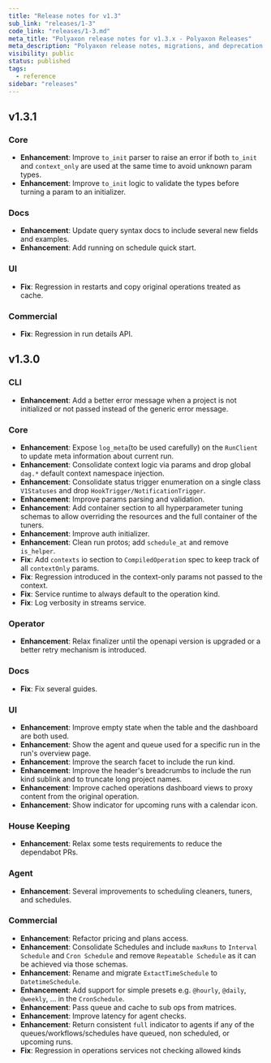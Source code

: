 ```yaml
---
title: "Release notes for v1.3"
sub_link: "releases/1-3"
code_link: "releases/1-3.md"
meta_title: "Polyaxon release notes for v1.3.x - Polyaxon Releases"
meta_description: "Polyaxon release notes, migrations, and deprecation notes for v1.3.x."
visibility: public
status: published
tags:
  - reference
sidebar: "releases"
---
```


## v1.3.1

### Core
 
 * **Enhancement**: Improve `to_init` parser to raise an error if both `to_init` and `context_only` are used at the same time to avoid unknown param types.
 * **Enhancement**: Improve `to_init` logic to validate the types before turning a param to an initializer.

### Docs

 * **Enhancement**: Update query syntax docs to include several new fields and examples.
 * **Enhancement**: Add running on schedule quick start.  

### UI

 * **Fix**: Regression in restarts and copy original operations treated as cache.

### Commercial

 * **Fix**: Regression in run details API.

## v1.3.0

### CLI

 * **Enhancement**: Add a better error message when a project is not initialized or not passed instead of the generic error message.

### Core

 * **Enhancement**: Expose `log_meta`(to be used carefully) on the `RunClient` to update meta information about current run.
 * **Enhancement**: Consolidate context logic via params and drop global `dag.*` default context namespace injection.
 * **Enhancement**: Consolidate status trigger enumeration on a single class `V1Statuses` and drop `HookTrigger/NotificationTrigger`. 
 * **Enhancement**: Improve params parsing and validation.
 * **Enhancement**: Add container section to all hyperparameter tuning schemas to allow overriding the resources and the full container of the tuners.
 * **Enhancement**: Improve auth initializer.
 * **Enhancement**: Clean run protos; add `schedule_at` and remove `is_helper`.  
 * **Fix**: Add `contexts` io section to `CompiledOperation` spec to keep track of all `contextOnly` params.
 * **Fix**: Regression introduced in the context-only params not passed to the context.
 * **Fix**: Service runtime to always default to the operation kind.
 * **Fix**: Log verbosity in streams service.
 
### Operator

 * **Enhancement**: Relax finalizer until the openapi version is upgraded or a better retry mechanism is introduced.

### Docs

 * **Fix**: Fix several guides.

### UI

 * **Enhancement**: Improve empty state when the table and the dashboard are both used.
 * **Enhancement**: Show the agent and queue used for a specific run in the run's overview page.
 * **Enhancement**: Improve the search facet to include the run kind.
 * **Enhancement**: Improve the header's breadcrumbs to include the run kind sublink and to truncate long project names.
 * **Enhancement**: Improve cached operations dashboard views to proxy content from the original operation.
 * **Enhancement**: Show indicator for upcoming runs with a calendar icon.

### House Keeping

 * **Enhancement**: Relax some tests requirements to reduce the dependabot PRs.

### Agent

 * **Enhancement**: Several improvements to scheduling cleaners, tuners, and schedules.

### Commercial

 * **Enhancement**: Refactor pricing and plans access.
 * **Enhancement**: Consolidate Schedules and include `maxRuns` to `Interval Schedule` and `Cron Schedule` and remove `Repeatable Schedule` as it can be achieved via those schemas.
 * **Enhancement**: Rename and migrate `ExtactTimeSchedule` to `DatetimeSchedule`.
 * **Enhancement**: Add support for simple presets e.g. `@hourly`, `@daily`, `@weekly`, ... in the `CronSchedule`.
 * **Enhancement**: Pass queue and cache to sub ops from matrices.
 * **Enhancement**: Improve latency for agent checks.
 * **Enhancement**: Return consistent `full` indicator to agents if any of the queues/workflows/schedules have queued, non scheduled, or upcoming runs.  
 * **Fix**: Regression in operations services not checking allowed kinds 
